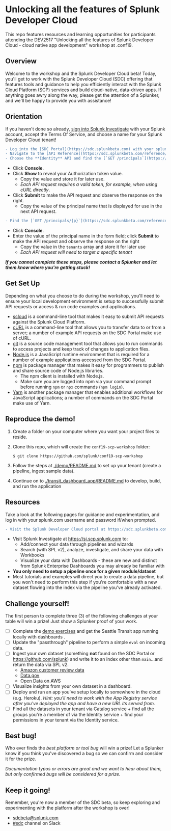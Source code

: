 # Unlocking all the features of Splunk Developer Cloud
This repo features resources and learning opportunities for participants attending the DEV2517 "Unlocking all the features of Splunk Developer Cloud - cloud native app development" workshop at .conf19.


## Overview
Welcome to the workshop and the Splunk Developer Cloud beta! Today, you'll get to work with the Splunk Developer Cloud (SDC) offering that features tools and guidance to help you efficiently interact with the Splunk Cloud Platform (SCP) services and build cloud-native, data-driven apps. If anything goes awry along the way, please get the attention of a Splunker, and we'll be happy to provide you with assistance!

## Orientation
If you haven't done so already, [sign into Splunk Investigate](https://si.scp.splunk.com) with your Splunk account, accept the Terms Of Service, and choose a name for your Splunk Developer Cloud tenant!

```diff
- Log into the [SDC Portal](https://sdc.splunkbeta.com) with your splunk.com credentials
- Navigate to the [API Reference](https://sdc.splunkbeta.com/reference/) page
- Choose the **Identity** API and find the [`GET /principals`](https://sdc.splunkbeta.com/reference/api/identity/v2beta1#endpoint-listPrincipals) endpoint
```
- Click **Console**. 
- Click **Show** to reveal your Authorization token value.
  - Copy the value and store it for later use.
  - *Each API request requires a valid token, for example, when using cURL directly*.
- Click **Submit** to make the API request and observe the response on the right.
  - Copy the value of the principal name that is displayed for use in the next API request.
```diff
- Find the [`GET /principals/{p}`](https://sdc.splunkbeta.com/reference/api/identity/v2beta1#endpoint-getPrincipal) endpoint
```
- Click **Console**.
- Enter the value of the principal name in the form field; click **Submit** to make the API request and observe the response on the right
  - Copy the value in the `tenants` array and store it for later use
  - *Each API request will need to target a specific tenant*

***If you cannot complete these steps, please contact a Splunker and let them know where you're getting stuck!***

## Get Set Up
Depending on what you choose to do during the workshop, you'll need to ensure your local development environment is setup to successfully submit API requests or access & run code examples and applications.

- [scloud](https://github.com/splunk/splunk-cloud-sdk-go/tree/master/cmd/scloud) is a command-line tool that makes it easy to submit API requests against the Splunk Cloud Platform.
- [cURL](https://curl.haxx.se/dlwiz/?type=bin) is a command-line tool that allows you to transfer data to or from a server; a number of example API requests on the SDC Portal make use of cURL. 
- [git](https://git-scm.com/book/en/v2/Getting-Started-Installing-Git) is a source code management tool that allows you to run commands to access projects and keep track of changes to application files.
- [Node.js](https://nodejs.org) is a JavaScript runtime environment that is required for a number of example applications accessed from the SDC Portal.
- [npm](https://www.npmjs.com/) is package manager that makes it easy for programmers to publish and share source code of Node.js libraries.
  - The npm client is installed with Node.js. 
  - Make sure you are logged into npm via your command prompt before running `npm` or `npx` commands (`npm login`).
- [Yarn](https://yarnpkg.com/en/docs/install) is another package manager that enables additional workflows for JavaScript applications; a number of commands on the SDC Portal make use of Yarn. 

## Reproduce the demo!
1. Create a folder on your computer where you want your project files to reside.

2. Clone this repo, which will create the `conf19-scp-workshop` folder:
    ``` 
    $ git clone https://github.com/splunk/conf19-scp-workshop
    ```

3. Follow the steps at [./demo/README.md](https://github.com/splunk/conf19-scp-workshop/blob/master/demo/README.md) to set up your tenant (create a pipeline, ingest sample data).

4. Continue on to [./transit_dashboard_app/README.md](https://github.com/splunk/conf19-scp-workshop/blob/master/transit_dashboard_app/README.md) to develop, build, and run the application

## Resources
Take a look at the following pages for guidance and experimentation, and log in with your splunk.com username and password if/when prompted.

```diff
- Visit the Splunk Developer Cloud portal at https://sdc.splunkbeta.com.
```
- Visit Splunk Investigate at https://si.scp.splunk.com to:
  - Add/connect your data through pipelines and wizards
  - Search (with SPL v2), analyze, investigate, and share your data with Workbooks
  - Visualize your data with Dashboards - these are new and distinct from Splunk Enterprise Dashboards you may already be familiar with
- **You only need to setup a pipeline once for a given module/dataset** 
- Most tutorials and examples will direct you to create a data pipeline, but you won't need to perform this step if you're comfortable with a new dataset flowing into the index via the pipeline you've already activated.


## Challenge yourself!
The first person to complete three (3) of the following challenges at your table will win a prize! Just show a Splunker proof of your work.
- [ ] Complete the [demo exercises](https://github.com/splunk/conf19-scp-workshop/tree/master/demo) and get the Seattle Transit app running locally with dashboards .
- [ ] Update the "passthrough" pipeline to perform a simple `eval` on incoming data.
- [ ] Ingest your own dataset (something **not** found on the SDC Portal or https://github.com/splunk) and write it to an index other than `main`...and return the data via SPL v2.
  - [Amazon customer review data](https://s3.amazonaws.com/amazon-reviews-pds/readme.html)
  - [Data.gov](https://www.data.gov/)
  - [Open Data on AWS](https://registry.opendata.aws/)
- [ ] Visualize insights from your own dataset in a dashboard.
- [ ] Deploy and run an app you've setup locally to somewhere in the cloud (e.g. Heroku). *Hint: you'll need to work with the App Registry service after you've deployed the app and have a new URL its served from.*
- [ ] Find all the datasets in your tenant via Catalog service + find all the groups you're a member of via the Identity service + find your permissions in your tenant via the Identity service.

## Best bug!
Who ever finds the *best platform or tool bug* will win a prize! Let a Splunker know if you think you've discovered a bug so we can confirm and consider it for the prize.

*Documentation typos or errors are great and we want to hear about them, but only confirmed bugs will be considered for a prize.*

## Keep it going!
Remember, you're now a member of the SDC beta, so keep exploring and experimenting with the platform after the workshop is over! 
- <sdcbeta@splunk.com>
- [#sdc](https://splunkdevplatform.slack.com/messages/CD44RNV7G) channel on Slack
